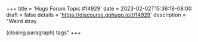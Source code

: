 +++
title = 'Hugo Forum Topic #14929'
date = 2023-02-02T15:36:18-08:00
draft = false
details = 'https://discourse.gohugo.io/t/14929'
description = "Weird stray </p> (closing paragraph) tags"
+++
